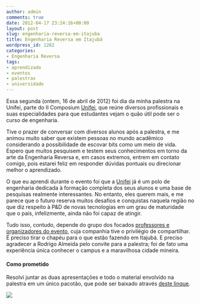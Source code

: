 ```yaml
---
author: admin
comments: true
date: 2012-04-17 23:24:16+00:00
layout: post
slug: engenharia-reversa-em-itajuba
title: Engenharia Reversa em Itajubá
wordpress_id: 1282
categories:
- Engenharia Reversa
tags:
- aprendizado
- eventos
- palestras
- universidade
---
```


Essa segunda (ontem, 16 de abril de 2012) foi dia da minha palestra na Unifei, parte do II Composium [Unifei](https://www.composium.unifei.edu.br/), que reúne diversos profissionais e suas especialidades para que estudantes vejam o quão útil pode ser o curso de engenharia.

Tive o prazer de conversar com diversos alunos após a palestra, e me animou muito saber que existem pessoas no mundo acadêmico considerando a possibilidade de escovar bits como um meio de vida. Espero que muitos pesquisem e testem seus conhecimentos em torno da arte da Engenharia Reversa e, em casos extremos, entrem em contato comigo, pois estarei feliz em responder dúvidas pontuais ou direcionar melhor o aprendizado.

O que eu aprendi durante o evento foi que a [Unifei](http://www.unifei.edu.br/) já é um polo de engenharia dedicada à formação completa dos seus alunos e uma base de pesquisas realmente interessantes. No entanto, eles querem mais, e me parece que o futuro reserva muitos desafios e conquistas naquela região no que diz respeito à P&D de novas tecnologias em um grau de maturidade que o país, infelizmente, ainda não foi capaz de atingir.

Tudo isso, contudo, depende do grupo dos focados [professores e organizadores do evento](https://www.composium.unifei.edu.br/organizacao.php), cuja companhia tive o privilégio de compartilhar. É preciso tirar o chapéu para o que estão fazendo em Itajubá. E preciso agradecer a Rodrigo Almeida pelo convite para a palestra; foi de fato uma experiência única conhecer o campus e a maravilhosa cidade mineira.


#### Como prometido


Resolvi juntar as duas apresentações e todo o material envolvido na palestra em um único pacotão, que pode ser baixado através [deste linque](../public/uploads/desmontando-o-houaiss.7z).






![](http://www.google.com/uds/css/small-logo.png)


